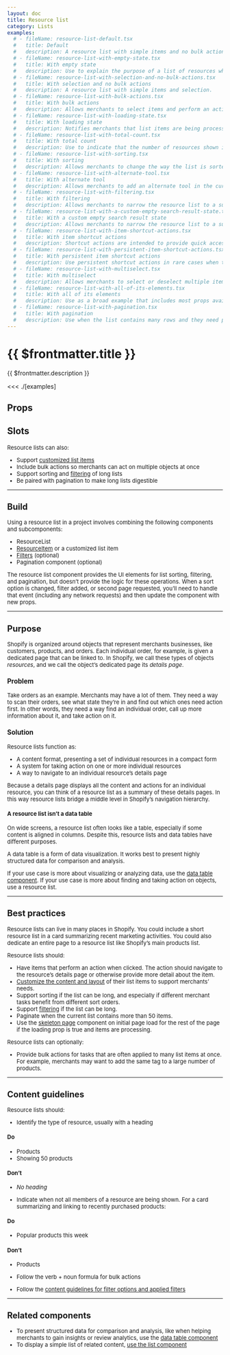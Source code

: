 ```yaml
---
layout: doc
title: Resource list
category: Lists
examples:
  # - fileName: resource-list-default.tsx
  #   title: Default
  #   description: A resource list with simple items and no bulk actions, sorting, or filtering.
  # - fileName: resource-list-with-empty-state.tsx
  #   title: With empty state
  #   description: Use to explain the purpose of a list of resources when no resources exist yet. This allows a smooth transition from a list in a loading state to a list where zero, one, or many resources exist.
  # - fileName: resource-list-with-selection-and-no-bulk-actions.tsx
  #   title: With selection and no bulk actions
  #   description: A resource list with simple items and selection.
  # - fileName: resource-list-with-bulk-actions.tsx
  #   title: With bulk actions
  #   description: Allows merchants to select items and perform an action on the selection.
  # - fileName: resource-list-with-loading-state.tsx
  #   title: With loading state
  #   description: Notifies merchants that list items are being processed.
  # - fileName: resource-list-with-total-count.tsx
  #   title: With total count
  #   description: Use to indicate that the number of resources shown is a subset of the total number of resources in the list.
  # - fileName: resource-list-with-sorting.tsx
  #   title: With sorting
  #   description: Allows merchants to change the way the list is sorted by selecting one of several options from a [Select](https://polaris.shopify.com/components/select) control.
  # - fileName: resource-list-with-alternate-tool.tsx
  #   title: With alternate tool
  #   description: Allows merchants to add an alternate tool in the current sort option location when sort may not be the most relevant action for the current list.
  # - fileName: resource-list-with-filtering.tsx
  #   title: With filtering
  #   description: Allows merchants to narrow the resource list to a subset of the original items.
  # - fileName: resource-list-with-a-custom-empty-search-result-state.tsx
  #   title: With a custom empty search result state
  #   description: Allows merchants to narrow the resource list to a subset of the original items. If the filters or search applied return no results, then display a custom empty search state.
  # - fileName: resource-list-with-item-shortcut-actions.tsx
  #   title: With item shortcut actions
  #   description: Shortcut actions are intended to provide quick access to popular actions from the resource’s details page. They are shown when the mouse is hovered over the list item, and are not shown on small screen devices, so the action must also be accessible in another way.
  # - fileName: resource-list-with-persistent-item-shortcut-actions.tsx
  #   title: With persistent item shortcut actions
  #   description: Use persistent shortcut actions in rare cases when the action cannot be made available on the item’s details page. Persistent shortcut actions roll up into an overflow menu on small screens.
  # - fileName: resource-list-with-multiselect.tsx
  #   title: With multiselect
  #   description: Allows merchants to select or deselect multiple items at once.
  # - fileName: resource-list-with-all-of-its-elements.tsx
  #   title: With all of its elements
  #   description: Use as a broad example that includes most props available to resource list.
  # - fileName: resource-list-with-pagination.tsx
  #   title: With pagination
  #   description: Use when the list contains many rows and they need paginating.
---
```


# {{ $frontmatter.title }}

<Lede>

{{ $frontmatter.description }}

</Lede>

<Examples>

<<< ./[examples]

</Examples>

## Props

<PropsTable />

## Slots

<SlotsTable />

<div style="font-size: 0.8125rem">

Resource lists can also:

- Support [customized list items](components/ResourceItem)
- Include bulk actions so merchants can act on multiple objects at once
- Support sorting and [filtering](/components/Filters) of long lists
- Be paired with pagination to make long lists digestible

---

## Build

Using a resource list in a project involves combining the following components and subcomponents:

- ResourceList
- [ResourceItem](/components/ResourceItem) or a customized list item
- [Filters](components/Filters) (optional)
- Pagination component (optional)

The resource list component provides the UI elements for list sorting, filtering, and pagination, but doesn’t provide the logic for these operations. When a sort option is changed, filter added, or second page requested, you’ll need to handle that event (including any network requests) and then update the component with new props.

---

## Purpose

Shopify is organized around objects that represent merchants businesses, like customers, products, and orders. Each individual order, for example, is given a dedicated page that can be linked to. In Shopify, we call these types of objects _resources_, and we call the object’s dedicated page its _details page_.

### Problem

Take orders as an example. Merchants may have a lot of them. They need a way to scan their orders, see what state they’re in and find out which ones need action first. In other words, they need a way find an individual order, call up more information about it, and take action on it.

### Solution

Resource lists function as:

- A content format, presenting a set of individual resources in a compact form
- A system for taking action on one or more individual resources
- A way to navigate to an individual resource’s details page

Because a details page displays all the content and actions for an individual resource, you can think of a resource list as a summary of these details pages. In this way resource lists bridge a middle level in Shopify’s navigation hierarchy.

#### A resource list isn’t a data table

On wide screens, a resource list often looks like a table, especially if some content is aligned in columns. Despite this, resource lists and data tables have different purposes.

A data table is a form of data visualization. It works best to present highly structured data for comparison and analysis.

If your use case is more about visualizing or analyzing data, use the [data table component](components/DataTable). If your use case is more about finding and taking action on objects, use a resource list.

---

## Best practices

Resource lists can live in many places in Shopify. You could include a short resource list in a card summarizing recent marketing activities. You could also dedicate an entire page to a resource list like Shopify’s main products list.

Resource lists should:

- Have items that perform an action when clicked. The action should navigate to the resource’s details page or otherwise provide more detail about the item.
- [Customize the content and layout](components/ResourceItem) of their list items to support merchants’ needs.
- Support sorting if the list can be long, and especially if different merchant tasks benefit from different sort orders.
- Support [filtering](components/Filters) if the list can be long.
- Paginate when the current list contains more than 50 items.
- Use the [skeleton page](components/SkeletonPage) component on initial page load for the rest of the page if the loading prop is true and items are processing.

Resource lists can optionally:

- Provide bulk actions for tasks that are often applied to many list items at once. For example, merchants may want to add the same tag to a large number of products.

---

## Content guidelines

Resource lists should:

- Identify the type of resource, usually with a heading

<DoDont>

#### Do

- Products
- Showing 50 products

#### Don’t

- _No heading_

</DoDont>

- Indicate when not all members of a resource are being shown. For a card summarizing and linking to recently purchased products:

<DoDont>

#### Do

- Popular products this week

#### Don’t

- Products

</DoDont>

- Follow the verb + noun formula for bulk actions

- Follow the [content guidelines for filter options and applied filters](components/Filters#content-guidelines)

---

## Related components

- To present structured data for comparison and analysis, like when helping merchants to gain insights or review analytics, use the [data table component](components/DataTable)
- To display a simple list of related content, [use the list component](components/List)

</div>


